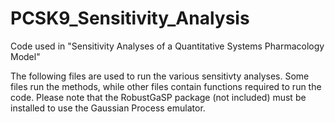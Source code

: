 # PCSK9_Sensitivity_Analysis
Code used in "Sensitivity Analyses of a Quantitative Systems Pharmacology Model"

The following files are used to run the various sensitivty analyses. 
Some files run the methods, while other files contain functions required to run the code.
Please note that the RobustGaSP package (not included) must be installed to use the Gaussian Process emulator.
